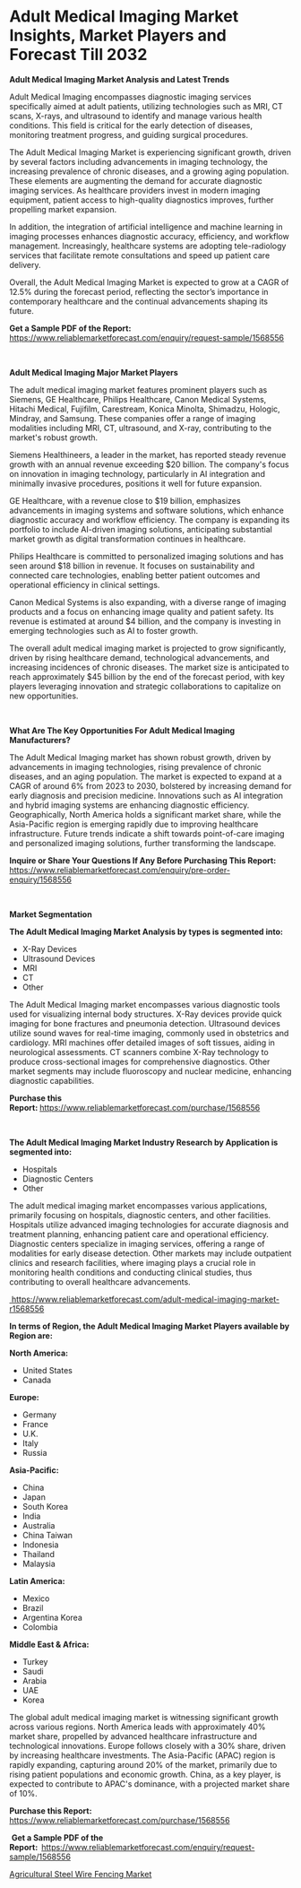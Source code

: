 <p><h1>Adult Medical Imaging Market Insights, Market Players and Forecast Till 2032</h1></p><p><strong>Adult Medical Imaging Market Analysis and Latest Trends</strong></p>
<p><p>Adult Medical Imaging encompasses diagnostic imaging services specifically aimed at adult patients, utilizing technologies such as MRI, CT scans, X-rays, and ultrasound to identify and manage various health conditions. This field is critical for the early detection of diseases, monitoring treatment progress, and guiding surgical procedures.</p><p>The Adult Medical Imaging Market is experiencing significant growth, driven by several factors including advancements in imaging technology, the increasing prevalence of chronic diseases, and a growing aging population. These elements are augmenting the demand for accurate diagnostic imaging services. As healthcare providers invest in modern imaging equipment, patient access to high-quality diagnostics improves, further propelling market expansion. </p><p>In addition, the integration of artificial intelligence and machine learning in imaging processes enhances diagnostic accuracy, efficiency, and workflow management. Increasingly, healthcare systems are adopting tele-radiology services that facilitate remote consultations and speed up patient care delivery. </p><p>Overall, the Adult Medical Imaging Market is expected to grow at a CAGR of 12.5% during the forecast period, reflecting the sector’s importance in contemporary healthcare and the continual advancements shaping its future.</p></p>
<p><strong>Get a Sample PDF of the Report:&nbsp;</strong> <a href="https://www.reliablemarketforecast.com/enquiry/request-sample/1568556?utm_campaign=3530&utm_medium=2&utm_source=Github&utm_content=ia&utm_term=25032025&utm_id=adult-medical-imaging">https://www.reliablemarketforecast.com/enquiry/request-sample/1568556</a></p>
<p>&nbsp;</p>
<p><strong>Adult Medical Imaging Major Market Players</strong></p>
<p><p>The adult medical imaging market features prominent players such as Siemens, GE Healthcare, Philips Healthcare, Canon Medical Systems, Hitachi Medical, Fujifilm, Carestream, Konica Minolta, Shimadzu, Hologic, Mindray, and Samsung. These companies offer a range of imaging modalities including MRI, CT, ultrasound, and X-ray, contributing to the market's robust growth.</p><p>Siemens Healthineers, a leader in the market, has reported steady revenue growth with an annual revenue exceeding $20 billion. The company's focus on innovation in imaging technology, particularly in AI integration and minimally invasive procedures, positions it well for future expansion.</p><p>GE Healthcare, with a revenue close to $19 billion, emphasizes advancements in imaging systems and software solutions, which enhance diagnostic accuracy and workflow efficiency. The company is expanding its portfolio to include AI-driven imaging solutions, anticipating substantial market growth as digital transformation continues in healthcare.</p><p>Philips Healthcare is committed to personalized imaging solutions and has seen around $18 billion in revenue. It focuses on sustainability and connected care technologies, enabling better patient outcomes and operational efficiency in clinical settings.</p><p>Canon Medical Systems is also expanding, with a diverse range of imaging products and a focus on enhancing image quality and patient safety. Its revenue is estimated at around $4 billion, and the company is investing in emerging technologies such as AI to foster growth.</p><p>The overall adult medical imaging market is projected to grow significantly, driven by rising healthcare demand, technological advancements, and increasing incidences of chronic diseases. The market size is anticipated to reach approximately $45 billion by the end of the forecast period, with key players leveraging innovation and strategic collaborations to capitalize on new opportunities.</p></p>
<p>&nbsp;</p>
<p><strong>What Are The Key Opportunities For Adult Medical Imaging Manufacturers?</strong></p>
<p><p>The Adult Medical Imaging market has shown robust growth, driven by advancements in imaging technologies, rising prevalence of chronic diseases, and an aging population. The market is expected to expand at a CAGR of around 6% from 2023 to 2030, bolstered by increasing demand for early diagnosis and precision medicine. Innovations such as AI integration and hybrid imaging systems are enhancing diagnostic efficiency. Geographically, North America holds a significant market share, while the Asia-Pacific region is emerging rapidly due to improving healthcare infrastructure. Future trends indicate a shift towards point-of-care imaging and personalized imaging solutions, further transforming the landscape.</p></p>
<p><strong>Inquire or Share Your Questions If Any Before Purchasing This Report:</strong> <a href="https://www.reliablemarketforecast.com/enquiry/pre-order-enquiry/1568556?utm_campaign=3530&utm_medium=2&utm_source=Github&utm_content=ia&utm_term=25032025&utm_id=adult-medical-imaging">https://www.reliablemarketforecast.com/enquiry/pre-order-enquiry/1568556</a></p>
<p>&nbsp;</p>
<p><strong>Market Segmentation</strong></p>
<p><strong>The Adult Medical Imaging Market Analysis by types is segmented into:</strong></p>
<p><ul><li>X-Ray Devices</li><li>Ultrasound Devices</li><li>MRI</li><li>CT</li><li>Other</li></ul></p>
<p><p>The Adult Medical Imaging market encompasses various diagnostic tools used for visualizing internal body structures. X-Ray devices provide quick imaging for bone fractures and pneumonia detection. Ultrasound devices utilize sound waves for real-time imaging, commonly used in obstetrics and cardiology. MRI machines offer detailed images of soft tissues, aiding in neurological assessments. CT scanners combine X-Ray technology to produce cross-sectional images for comprehensive diagnostics. Other market segments may include fluoroscopy and nuclear medicine, enhancing diagnostic capabilities.</p></p>
<p><strong>Purchase this Report:&nbsp;</strong><a href="https://www.reliablemarketforecast.com/purchase/1568556?utm_campaign=3530&utm_medium=2&utm_source=Github&utm_content=ia&utm_term=25032025&utm_id=adult-medical-imaging">https://www.reliablemarketforecast.com/purchase/1568556</a></p>
<p>&nbsp;</p>
<p><strong>The Adult Medical Imaging Market Industry Research by Application is segmented into:</strong></p>
<p><ul><li>Hospitals</li><li>Diagnostic Centers</li><li>Other</li></ul></p>
<p><p>The adult medical imaging market encompasses various applications, primarily focusing on hospitals, diagnostic centers, and other facilities. Hospitals utilize advanced imaging technologies for accurate diagnosis and treatment planning, enhancing patient care and operational efficiency. Diagnostic centers specialize in imaging services, offering a range of modalities for early disease detection. Other markets may include outpatient clinics and research facilities, where imaging plays a crucial role in monitoring health conditions and conducting clinical studies, thus contributing to overall healthcare advancements.</p></p>
<p><a href="https://www.reliablemarketforecast.com/adult-medical-imaging-market-r1568556?utm_campaign=3530&utm_medium=2&utm_source=Github&utm_content=ia&utm_term=25032025&utm_id=adult-medical-imaging">&nbsp;https://www.reliablemarketforecast.com/adult-medical-imaging-market-r1568556</a></p>
<p><strong>In terms of Region, the Adult Medical Imaging Market Players available by Region are:</strong></p>
<p>
    <p> <strong> North America: </strong>
        <ul>
            <li>United States</li>
            <li>Canada</li>
        </ul>
        </p> 
    <p> <strong> Europe: </strong>
        <ul>
            <li>Germany</li>
            <li>France</li>
            <li>U.K.</li>
            <li>Italy</li>
            <li>Russia</li>
        </ul>
        </p> 
    <p> <strong> Asia-Pacific: </strong>
        <ul>
            <li>China</li>
            <li>Japan</li>
            <li>South Korea</li>
            <li>India</li>
            <li>Australia</li>
            <li>China Taiwan</li>
            <li>Indonesia</li>
            <li>Thailand</li>
            <li>Malaysia</li>
        </ul>
        </p> 
    <p> <strong> Latin America: </strong>
        <ul>
            <li>Mexico</li>
            <li>Brazil</li>
            <li>Argentina Korea</li>
            <li>Colombia</li>
        </ul>
        </p> 
    <p> <strong> Middle East & Africa: </strong>
        <ul>
            <li>Turkey</li>
            <li>Saudi</li>
            <li>Arabia</li>
            <li>UAE</li>
            <li>Korea</li>
        </ul>
    </p>
    </p>
<p><p>The global adult medical imaging market is witnessing significant growth across various regions. North America leads with approximately 40% market share, propelled by advanced healthcare infrastructure and technological innovations. Europe follows closely with a 30% share, driven by increasing healthcare investments. The Asia-Pacific (APAC) region is rapidly expanding, capturing around 20% of the market, primarily due to rising patient populations and economic growth. China, as a key player, is expected to contribute to APAC's dominance, with a projected market share of 10%.</p></p>
<p><strong>Purchase this Report: </strong><a href="https://www.reliablemarketforecast.com/purchase/1568556?utm_campaign=3530&utm_medium=2&utm_source=Github&utm_content=ia&utm_term=25032025&utm_id=adult-medical-imaging">https://www.reliablemarketforecast.com/purchase/1568556</a></p>
<p>&nbsp;<strong>Get a Sample PDF of the Report:&nbsp;&nbsp;</strong><a href="https://www.reliablemarketforecast.com/enquiry/request-sample/1568556?utm_campaign=3530&utm_medium=2&utm_source=Github&utm_content=ia&utm_term=25032025&utm_id=adult-medical-imaging">https://www.reliablemarketforecast.com/enquiry/request-sample/1568556</a></p>
<p><strong></strong></p>
<p><p><a href="https://github.com/gunbybeahmg1/Market-Research-Report-List-1/blob/main/agricultural-steel-wire-fencing-market.md?utm_campaign=3530&utm_medium=2&utm_source=Github&utm_content=ia&utm_term=25032025&utm_id=adult-medical-imaging">Agricultural Steel Wire Fencing Market</a></p></p>